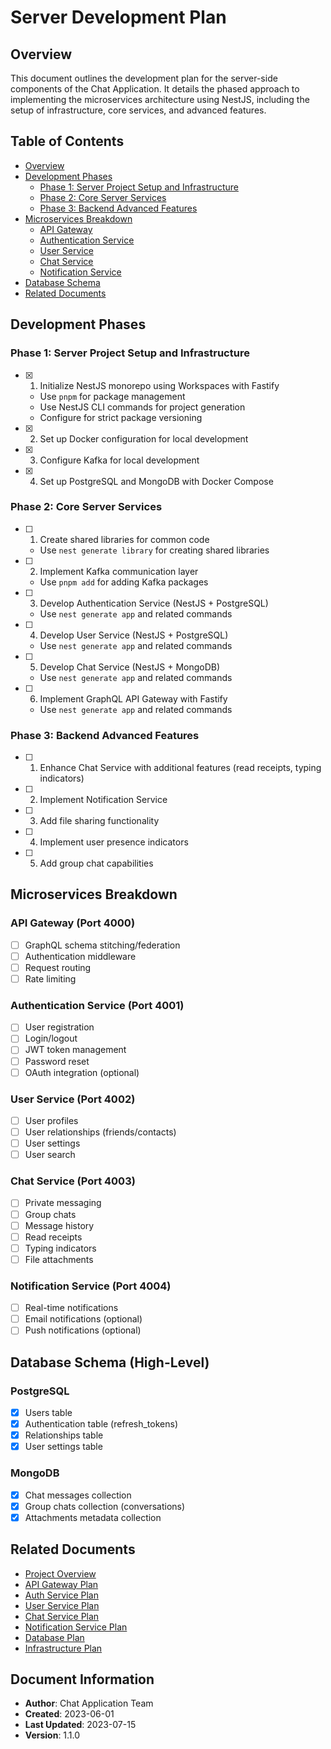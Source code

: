 # Server Development Plan

## Overview

This document outlines the development plan for the server-side components of the Chat Application. It details the phased approach to implementing the microservices architecture using NestJS, including the setup of infrastructure, core services, and advanced features.

## Table of Contents

- [Overview](#overview)
- [Development Phases](#development-phases)
  - [Phase 1: Server Project Setup and Infrastructure](#phase-1-server-project-setup-and-infrastructure)
  - [Phase 2: Core Server Services](#phase-2-core-server-services)
  - [Phase 3: Backend Advanced Features](#phase-3-backend-advanced-features)
- [Microservices Breakdown](#microservices-breakdown)
  - [API Gateway](#api-gateway-port-4000)
  - [Authentication Service](#authentication-service-port-4001)
  - [User Service](#user-service-port-4002)
  - [Chat Service](#chat-service-port-4003)
  - [Notification Service](#notification-service-port-4004)
- [Database Schema](#database-schema-high-level)
- [Related Documents](#related-documents)

## Development Phases

### Phase 1: Server Project Setup and Infrastructure
- [x] 1. Initialize NestJS monorepo using Workspaces with Fastify
  - Use `pnpm` for package management
  - Use NestJS CLI commands for project generation
  - Configure for strict package versioning
- [x] 2. Set up Docker configuration for local development
- [x] 3. Configure Kafka for local development
- [x] 4. Set up PostgreSQL and MongoDB with Docker Compose

### Phase 2: Core Server Services
- [ ] 1. Create shared libraries for common code
  - Use `nest generate library` for creating shared libraries
- [ ] 2. Implement Kafka communication layer
  - Use `pnpm add` for adding Kafka packages
- [ ] 3. Develop Authentication Service (NestJS + PostgreSQL)
  - Use `nest generate app` and related commands
- [ ] 4. Develop User Service (NestJS + PostgreSQL)
  - Use `nest generate app` and related commands
- [ ] 5. Develop Chat Service (NestJS + MongoDB)
  - Use `nest generate app` and related commands
- [ ] 6. Implement GraphQL API Gateway with Fastify
  - Use `nest generate app` and related commands

### Phase 3: Backend Advanced Features
- [ ] 1. Enhance Chat Service with additional features (read receipts, typing indicators)
- [ ] 2. Implement Notification Service
- [ ] 3. Add file sharing functionality
- [ ] 4. Implement user presence indicators
- [ ] 5. Add group chat capabilities

## Microservices Breakdown

### API Gateway (Port 4000)
- [ ] GraphQL schema stitching/federation
- [ ] Authentication middleware
- [ ] Request routing
- [ ] Rate limiting

### Authentication Service (Port 4001)
- [ ] User registration
- [ ] Login/logout
- [ ] JWT token management
- [ ] Password reset
- [ ] OAuth integration (optional)

### User Service (Port 4002)
- [ ] User profiles
- [ ] User relationships (friends/contacts)
- [ ] User settings
- [ ] User search

### Chat Service (Port 4003)
- [ ] Private messaging
- [ ] Group chats
- [ ] Message history
- [ ] Read receipts
- [ ] Typing indicators
- [ ] File attachments

### Notification Service (Port 4004)
- [ ] Real-time notifications
- [ ] Email notifications (optional)
- [ ] Push notifications (optional)

## Database Schema (High-Level)

### PostgreSQL
- [x] Users table
- [x] Authentication table (refresh_tokens)
- [x] Relationships table
- [x] User settings table

### MongoDB
- [x] Chat messages collection
- [x] Group chats collection (conversations)
- [x] Attachments metadata collection

## Related Documents

- [Project Overview](../project/PROJECT_OVERVIEW.md)
- [API Gateway Plan](API_GATEWAY_PLAN.md)
- [Auth Service Plan](AUTH_SERVICE_PLAN.md)
- [User Service Plan](USER_SERVICE_PLAN.md)
- [Chat Service Plan](CHAT_SERVICE_PLAN.md)
- [Notification Service Plan](NOTIFICATION_SERVICE_PLAN.md)
- [Database Plan](../database/DATABASE_PLAN.md)
- [Infrastructure Plan](../infrastructure/INFRASTRUCTURE_PLAN.md)

## Document Information
- **Author**: Chat Application Team
- **Created**: 2023-06-01
- **Last Updated**: 2023-07-15
- **Version**: 1.1.0
